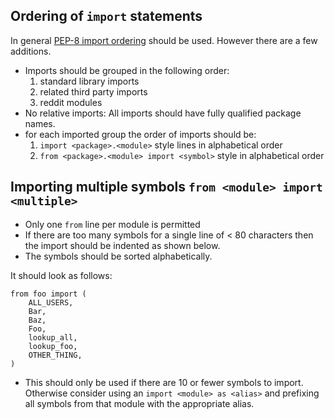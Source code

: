 ## Ordering of `import` statements

In general [PEP-8 import ordering](http://www.python.org/dev/peps/pep-0008/#imports) should be used.  However there are a few additions.

* Imports should be grouped in the following order:
   1. standard library imports
   2. related third party imports
   3. reddit modules
* No relative imports:  All imports should have fully qualified package names.
* for each imported group the order of imports should be:
   1. `import <package>.<module>` style lines in alphabetical order
   2. `from <package>.<module> import <symbol>` style in alphabetical order

## Importing multiple symbols `from <module> import <multiple>`
* Only one `from` line per module is permitted
* If there are too many symbols for a single line of < 80 characters then the import should be indented as shown below.
* The symbols should be sorted alphabetically.

It should look as follows:

    from foo import (
        ALL_USERS,
        Bar,
        Baz,
        Foo,
        lookup_all,
        lookup_foo,
        OTHER_THING,
    )

* This should only be used if there are 10 or fewer symbols to import.  Otherwise consider using an `import <module> as <alias>` and prefixing all symbols from that module with the appropriate alias.